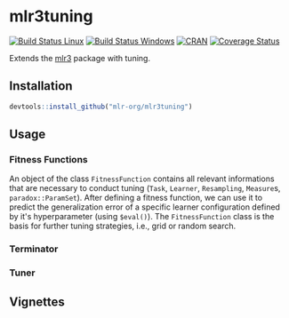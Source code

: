 # mlr3tuning

[![Build Status Linux](https://travis-ci.org/mlr-org/mlr3tuning.svg?branch=master)](https://travis-ci.org/mlr-org/mlr3tuning)
[![Build Status Windows](https://ci.appveyor.com/api/projects/status/github/mlr-org/mlr3tuning?branch=master&svg=true)](https://ci.appveyor.com/project/mlr-org/mlr3tuning)
[![CRAN](https://www.r-pkg.org/badges/version/mlr3tuning)](https://cran.r-project.org/package=mlr3tuning)
[![Coverage Status](https://coveralls.io/repos/github/mlr-org/mlr3tuning/badge.svg?branch=master)](https://coveralls.io/github/mlr-org/mlr3tuning?branch=master)

Extends the [mlr3](https://mlr3.mlr-org.com) package with tuning.

## Installation

```r
devtools::install_github("mlr-org/mlr3tuning")
```

## Usage

### Fitness Functions

An object of the class `FitnessFunction` contains all relevant informations that are necessary to conduct tuning (`Task`, `Learner`, `Resampling`, `Measure`s, `paradox::ParamSet`). After defining a fitness function, we can use it to predict the generalization error of a specific learner configuration
defined by it's hyperparameter (using `$eval()`). The `FitnessFunction` class is the basis for further tuning strategies, i.e., grid or random search. 

### Terminator

### Tuner

## Vignettes

